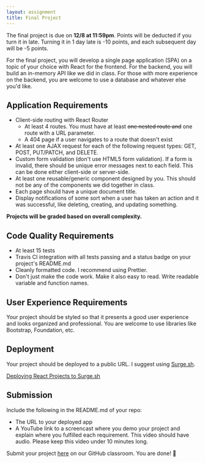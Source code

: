 ```yaml
---
layout: assignment
title: Final Project
---
```


The final project is due on __12/8 at 11:59pm__. Points will be deducted if you turn it in late. Turning it in 1 day late is -10 points, and each subsequent day will be -5 points.

For the final project, you will develop a single page application (SPA) on a topic of your choice with React for the frontend. For the backend, you will build an in-memory API like we did in class. For those with more experience on the backend, you are welcome to use a database and whatever else you'd like.

## Application Requirements

* Client-side routing with React Router
  * At least 4 routes. You must have at least ~~one nested route and~~ one route with a URL parameter.
  * A 404 page if a user navigates to a route that doesn't exist
* At least one AJAX request for each of the following request types: GET, POST, PUT/PATCH, and DELETE.
* Custom form validation (don't use HTML5 form validation). If a form is invalid, there should be unique error messages next to each field. This can be done either client-side or server-side.
* At least one reusable/generic component designed by you. This should not be any of the components we did together in class.
* Each page should have a unique document title.
* Display notifications of some sort when a user has taken an action and it was successful, like deleting, creating, and updating something. 

__Projects will be graded based on overall complexity.__

## Code Quality Requirements

* At least 15 tests
* Travis CI integration with all tests passing and a status badge on your project's README.md
* Cleanly formatted code. I recommend using Prettier. 
* Don't just make the code work. Make it also easy to read. Write readable variable and function names.

## User Experience Requirements

Your project should be styled so that it presents a good user experience and looks organized and professional. You are welcome to use libraries like Bootstrap, Foundation, etc.

## Deployment

Your project should be deployed to a public URL. I suggest using [Surge.sh](https://surge.sh/).

[Deploying React Projects to Surge.sh](/2019/10/17/deploying-react-to-surge.html)

## Submission

Include the following in the README.md of your repo:

* The URL to your deployed app
* A YouTube link to a screencast where you demo your project and explain where you fulfilled each requirement. This video should have audio. Please keep this video under 10 minutes long.

Submit your project [here](https://classroom.github.com/a/0BG6xmuP) on our GitHub classroom. You are done! 👏
